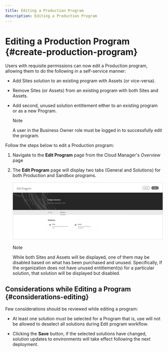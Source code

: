 ```yaml
---
title: Editing a Production Program 
description: Editing a Production Program 
---
```


# Editing a Production Program {#create-production-program}

Users with requisite permissions can now edit a Production program, allowing them to do the following in a self-service manner:

* Add Sites solution to an existing program with Assets (or vice-versa).
* Remove Sites (or Assets) from an existing program with both Sites and Assets.
* Add second, unused solution entitlement either to an existing program or as a new Program.

   >[!NOTE]
   >A user in the Business Owner role must be logged in to successfully edit the program.

Follow the steps below to edit a Production program:

1. Navigate to the **Edit Program** page from the Cloud Manager's *Overview* page

1. The **Edit Program** page will display two tabs (General and Solutions) for both Production and Sandbox programs.

   ![](assets/edit-program.png)

   >[!NOTE]
   >While both Sites and Assets will be displayed, one of them may be disabled based on what has been purchased and unused. Specifically, If the organization does not have unused entitlement(s) for a particular solution, that solution will be displayed but disabled.

## Considerations while Editing a Program {#considerations-editing}

Few considerations should be reviewed while editing a program:

* At least one solution must be selected for a Program that is, use will not be allowed to deselect all solutions during Edit program workflow. 

* Clicking the **Save** button, if the selected solutions have changed, solution updates to environments will take effect following the next deployment.
